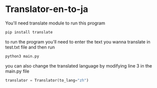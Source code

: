 # Translator-en-to-ja

You'll need translate module to run this program 

```bash
pip install translate
```

to run the program you'll need to enter the text you wanna translate in test.txt file and then run

```bash
python3 main.py
```

you can also change the translated language by modifying line 3 in the main.py file 

```python
translator = Translator(to_lang="zh")
```
